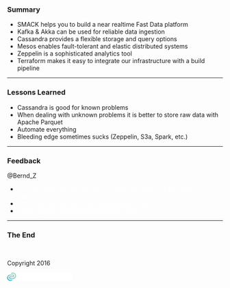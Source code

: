 <!-- .slide: data-background="img/background-title-orig.jpg" -->

### Summary

- SMACK helps you to build a near realtime Fast Data platform <!-- .element: class="fragment" --> 
- Kafka &amp; Akka can be used for reliable data ingestion <!-- .element: class="fragment" --> 
- Cassandra provides a flexible storage and query options <!-- .element: class="fragment" --> 
- Mesos enables fault-tolerant and elastic distributed systems <!-- .element: class="fragment" --> 
- Zeppelin is a sophisticated analytics tool <!-- .element: class="fragment" --> 
- Terraform makes it easy to integrate our infrastructure with a build pipeline  <!-- .element: class="fragment" --> 

---

<!-- .slide: data-background="img/background-title-orig.jpg" -->

### Lessons Learned 

- Cassandra is good for known problems <!-- .element: class="fragment" --> 
- When dealing with unknown problems it is better to store raw data with Apache Parquet <!-- .element: class="fragment" --> 
- Automate everything <!-- .element: class="fragment" --> 
- Bleeding edge sometimes sucks (Zeppelin, S3a, Spark, etc.) <!-- .element: class="fragment" --> 

---

<!-- .slide: data-background="img/background-green-orig.jpg" -->

### Feedback

<p>@Bernd_Z</p>

<p>
    <ul>
        <li><a style="color:white" href="http://zutherb.github.io/Building-a-fully-automated-Fast-Data-Platform/slides/">http://zutherb.github.io/Building-a-fully-automated-Fast-Data-Platform/slides/</a></li>
        <li><a style="color:white" href="https://github.com/ANierbeck/BusFloatingData">https://github.com/ANierbeck/BusFloatingData</a></li>
        <li><a style="color:white" href="https://github.com/zutherb/terraform-dcos">https://github.com/zutherb/terraform-dcos/</a></li>
    </ul>
</p>  

---

<!-- .slide: data-background="img/background-title-orig.jpg" -->

### The End

&nbsp;

Copyright 2016

<p></p>
<p><img class="simpleImage" src="img/logo-and-name-white.png" alt="alt text" title="codecentric Logo" width="30%"></p>

